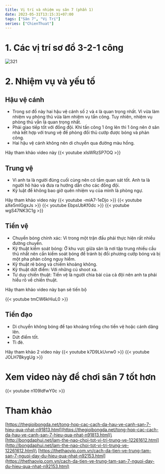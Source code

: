 ```yaml
---
title: Vị trí và nhiệm vụ sân 7 (phần 1)
date: 2023-05-31T13:15:31+07:00
tags: ["Sân 7", "Vị Trí"]
series: ["ChienThuat"]
---
```


# 1. Các vị trí sơ đồ 3-2-1 công

![321](/images/3-2-1.png)

# 2. Nhiệm vụ và yếu tố

## Hậu vệ cánh 
- Trong sơ đồ này hai hậu vệ cánh số `2` và `4` là quan trọng nhất. Vì vừa làm nhiệm vụ phòng thủ vừa làm nhiệm vụ tấn công. Tuy nhiên, nhiệm vụ phòng thủ vẫn là quan trọng nhất.
- Phải giao tiếp tốt với đồng đội. Khi tấn công 1 ông lên thì 1 ông nên ở sân nhà kết hợp với trung vệ đề phòng đối thủ cướp được bóng và phản công.
- Hai hậu vệ cánh không nên di chuyển qua đường màu hồng.

Hãy tham khảo video này
{{< youtube xIsWRzSP7OQ >}}
## Trung vệ
- Vì anh ta là người đúng cuối cùng nên có tầm quan sát tốt. Anh ta là người hô hào và đưa ra hướng dẫn cho các đồng đội.
- Kỷ luật để không bao giờ quên nhiệm vụ của mình là phòng ngự.

Hãy tham khảo video này 
{{< youtube -miA7-1eDjo >}}
{{< youtube aXe5mlGgxJs >}}
{{< youtube EbpsUbKf0dc >}}
{{< youtube wgS47NK3C1g >}}
## Tiền vệ
- Chuyền bóng chính xác: Vì trong một trận đấu phải thực hiện rất nhiều đường chuyền.
- Kỹ thuật kiểm soát bóng: Ở khu vực giữa sân là nơi tập trung nhiều cầu thủ nhất nên cần kiểm soát bóng để tránh bị đối phương cướp bóng và bị một pha phản công nguy hiểm.
- Kỹ thuật rê bóng và chiếm khoảng không.
- Kỹ thuật dứt điểm: Với những cú shoot xa.
- Tư duy chiến thuật: Tiền vệ là người chia bài của cả đội nên anh ta phải hiểu rõ về chiến thuật.

Hãy tham khảo video này bạn sẽ tiến bộ 

{{< youtube tmCW6kHiuL0 >}}

## Tiền đạo
- Di chuyển không bóng để tạo khoảng trống cho tiền vệ hoặc cánh dâng lên.
- Dứt điểm tốt.
- Tì đè.

Hãy tham khảo 2 video này
{{< youtube k7D9LkUvrw0 >}}
{{< youtube JOLH7BkygUg >}}

# Xem video này để chơi sân 7 tốt hơn
{{< youtube n109ldfwY0c >}} 
# Tham khảo
[https://thegioibongda.net/tong-hop-cac-cach-da-hau-ve-canh-san-7-hieu-qua-nhat-n91813.html](https://thegioibongda.net/tong-hop-cac-cach-da-hau-ve-canh-san-7-hieu-qua-nhat-n91813.html)\
[http://bongdaphui.net/lam-the-nao-choi-tot-vi-tri-trung-ve-12261612.html](http://bongdaphui.net/lam-the-nao-choi-tot-vi-tri-trung-ve-12261612.html)\
[https://thethaovip.com.vn/cach-da-tien-ve-trung-tam-san-7-nguoi-day-du-hieu-qua-nhat-n92153.html](https://thethaovip.com.vn/cach-da-tien-ve-trung-tam-san-7-nguoi-day-du-hieu-qua-nhat-n92153.html)  